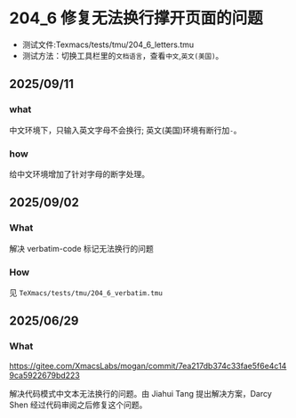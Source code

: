 # 204_6 修复无法换行撑开页面的问题

- 测试文件:Texmacs/tests/tmu/204_6_letters.tmu
- 测试方法：切换工具栏里的`文档语言`，查看`中文`,`英文(美国)`。

## 2025/09/11
### what
中文环境下，只输入英文字母不会换行;
英文(美国)环境有断行加`-`。

### how
给中文环境增加了针对字母的断字处理。

## 2025/09/02
### What
解决 verbatim-code 标记无法换行的问题

### How
见 `TeXmacs/tests/tmu/204_6_verbatim.tmu`

## 2025/06/29
### What
https://gitee.com/XmacsLabs/mogan/commit/7ea217db374c33fae5f6e4c149ca5922679bd223

解决代码模式中文本无法换行的问题。由 Jiahui Tang 提出解决方案，Darcy Shen 经过代码审阅之后修复这个问题。
